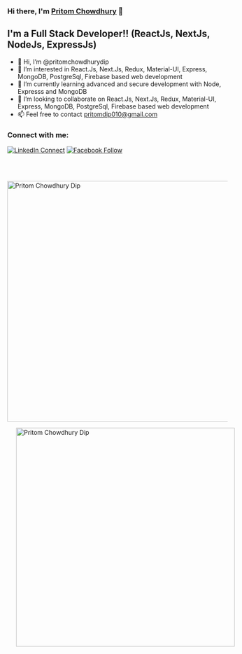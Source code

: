 ### Hi there, I'm [Pritom Chowdhury][website] 👋

## I'm a Full Stack Developer!! (ReactJs, NextJs, NodeJs, ExpressJs)

-   👋 Hi, I’m @pritomchowdhurydip
-   👀 I’m interested in React.Js, Next.Js, Redux, Material-UI, Express, MongoDB, PostgreSql, Firebase based web development
-   🌱 I’m currently learning advanced and secure development with Node, Expresss and MongoDB
-   💞️ I’m looking to collaborate on React.Js, Next.Js, Redux, Material-UI, Express, MongoDB, PostgreSql, Firebase based web development
-   📫 Feel free to contact pritomdip010@gmail.com

### Connect with me:

[![LinkedIn Connect](https://img.shields.io/badge/%20-Connect-black?color=14171A&labelColor=212121&logo=linkedin&logoColor=ffffff)](https://www.linkedin.com/in/pritom-chowdhury-dip/)
[![Facebook Follow](https://img.shields.io/badge/%20-Follow-black?color=14171A&labelColor=1976d2&logo=facebook&logoColor=ffffff)](https://web.facebook.com/pritomchowdhurydip)

<br />

[programming]: https://recruit.so/
[website]: https:/techvivids.com/
[twitter]: https:/techvivids.com/
[linkedin]: https:/techvivids.com/
[webdevplaylist]: https:/techvivids.com/
[jsplaylist]: https:/techvivids.com/
[cssplaylist]: https:/techvivids.com/
[reactplaylist]: https:/techvivids.com/
[firebaseplaylist]: https:/techvivids.com/

&nbsp;<img align="center" src="https://github-readme-stats.vercel.app/api?username=pritom-dip&show_icons=true&theme=mona=kali&title_color=3cb480&locale=en" alt="Pritom Chowdhury Dip" width="550px" />

<img src="https://github-readme-stats.vercel.app/api/top-langs?username=pritom-dip&show_icons=true&theme=react&title_color=white&locale=en&layout=compact" alt="Pritom Chowdhury Dip" width="500px" style="margin-left: 20px;" />
